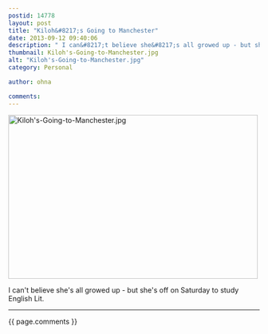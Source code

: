 ```yaml
---
postid: 14778
layout: post
title: "Kiloh&#8217;s Going to Manchester"
date: 2013-09-12 09:40:06
description: " I can&#8217;t believe she&#8217;s all growed up - but she&#8217;s off on Saturday to study English Lit&#8230;."
thumbnail: Kiloh's-Going-to-Manchester.jpg
alt: "Kiloh's-Going-to-Manchester.jpg"
category: Personal

author: ohna

comments:
---
```


<p><img alt="Kiloh's-Going-to-Manchester.jpg" src="{{ site.baseurl }}/i/Kiloh%27s-Going-to-Manchester.jpg" width="500" height="329" class="mt-image-none" style="" /></p>

<p>I can't believe she's all growed up - but she's off on Saturday to study English Lit. </p>

<hr>

{{ page.comments }}


